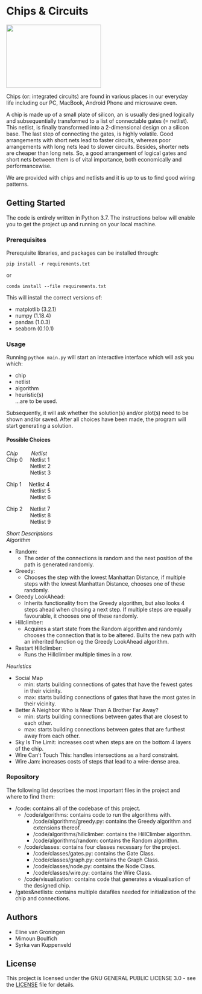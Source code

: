 # Chips & Circuits

<img src="https://thebossmagazine.com/wp-content/uploads/2017/08/microchip-stylized-header-image.jpg" width="251" height="167" />

Chips (or: integrated circuits) are found in various places in our everyday life including our PC, MacBook, Android Phone and microwave oven.

A chip is made up of a small plate of silicon, an is usually designed logically and subsequentially transformed to a list of connectable gates (= netlist). This netlist, is finally transformed into a 2-dimensional design on a silicon base. The last step of connecting the gates, is highly volatile. Good arrangements with short nets lead to faster circuits, whereas poor arrangements with long nets lead to slower circuits. Besides, shorter nets are cheaper than long nets. So, a good arrangement of logical gates and short nets between them is of vital importance, both economically and performancewise.

We are provided with chips and netlists and it is up to us to find good wiring patterns.

## Getting Started
The code is entirely written in Python 3.7. The instructions below will enable you to get the project up and running on your local machine.

### Prerequisites
Prerequisite libraries, and packages can be installed through:    

`pip install -r requirements.txt`    

or    

`conda install --file requirements.txt`

This will install the correct versions of:
     
- matplotlib (3.2.1)
- numpy (1.18.4)
- pandas (1.0.3)
- seaborn (0.10.1)     

### Usage
Running `python main.py` will start an interactive interface which will ask you which:
- chip
- netlist
- algorithm
- heuristic(s)     
...are to be used.

Subsequently, it will ask whether the solution(s) and/or plot(s) need to be shown and/or saved.
After all choices have been made, the program will start generating a solution.

#### Possible Choices    
*Chip* &nbsp;&nbsp;&nbsp;&nbsp;&nbsp;&nbsp;&nbsp;&nbsp;*Netlist*    
Chip 0&nbsp;&nbsp;&nbsp;&nbsp;&nbsp;Netlist 1    
&nbsp;&nbsp;&nbsp;&nbsp;&nbsp;&nbsp;&nbsp;&nbsp;&nbsp;&nbsp;&nbsp;&nbsp;&nbsp;&nbsp;&nbsp;&nbsp;Netlist 2    
&nbsp;&nbsp;&nbsp;&nbsp;&nbsp;&nbsp;&nbsp;&nbsp;&nbsp;&nbsp;&nbsp;&nbsp;&nbsp;&nbsp;&nbsp;&nbsp;Netlist 3    

Chip 1&nbsp;&nbsp;&nbsp;&nbsp;&nbsp;Netlist 4    
&nbsp;&nbsp;&nbsp;&nbsp;&nbsp;&nbsp;&nbsp;&nbsp;&nbsp;&nbsp;&nbsp;&nbsp;&nbsp;&nbsp;&nbsp;&nbsp;Netlist 5    
&nbsp;&nbsp;&nbsp;&nbsp;&nbsp;&nbsp;&nbsp;&nbsp;&nbsp;&nbsp;&nbsp;&nbsp;&nbsp;&nbsp;&nbsp;&nbsp;Netlist 6    

Chip 2&nbsp;&nbsp;&nbsp;&nbsp;&nbsp;Netlist 7    
&nbsp;&nbsp;&nbsp;&nbsp;&nbsp;&nbsp;&nbsp;&nbsp;&nbsp;&nbsp;&nbsp;&nbsp;&nbsp;&nbsp;&nbsp;&nbsp;Netlist 8    
&nbsp;&nbsp;&nbsp;&nbsp;&nbsp;&nbsp;&nbsp;&nbsp;&nbsp;&nbsp;&nbsp;&nbsp;&nbsp;&nbsp;&nbsp;&nbsp;Netlist 9    

*Short Descriptions*    
_Algorithm_
- Random:
    - The order of the connections is random and the next position of the path is generated randomly.
- Greedy:
    - Chooses the step with the lowest Manhattan Distance, if multiple steps with the lowest Manhattan Distance, chooses one of these randomly.
- Greedy LookAhead:
    - Inherits functionality from the Greedy algorithm, but also looks 4 steps ahead when chosing a next step. If multiple steps are equally favourable, it chooses one of these randomly.
- Hillclimber:
    - Acquires a start state from the Random algorithm and randomly chooses the connection that is to be altered. Builts the new path with an inherited function og the Greedy LookAhead algorithm.
- Restart Hillclimber:
    - Runs the Hillclimber multiple times in a row.

_Heuristics_
- Social Map    
    - min: starts building connections of gates that have the fewest gates in their vicinity.
    - max: starts building connections of gates that have the most gates in their vicinity.
- Better A Neighbor Who Is Near Than A Brother Far Away?    
    - min: starts building connections between gates that are closest to each other.
    - max: starts building connections between gates that are furthest away from each other.
- Sky Is The Limit: increases cost when steps are on the bottom 4 layers of the chip.   
- Wire Can’t Touch This: handles intersections as a hard constraint.
- Wire Jam: increases costs of steps that lead to a wire-dense area.

### Repository
The following list describes the most important files in the project and where to find them:

- /code: contains all of the codebase of this project.
    - /code/algorithms: contains code to run the algorithms with.
        - /code/algorithms/greedy.py: contains the Greedy algorithm and extensions thereof.
        - /code/algorithms/hillclimber: contains the HillClimber algorithm.
        - /code/algorithms/random: contains the Random algorithm.
    - /code/classes: contains four classes necessary for the project.
        - /code/classes/gates.py: contains the Gate Class.
        - /code/classes/graph.py: contains the Graph Class.
        - /code/classes/node.py: contains the Node Class.
        - /code/classes/wire.py: contains the Wire Class.
    - /code/visualization: contains code that generates a visualisation of the designed chip.
- /gates&netlists: contains multiple datafiles needed for initialization of the chip and connections.

## Authors
- Eline van Groningen
- Mimoun Boulfich
- Syrka van Kuppenveld

## License
This project is licensed under the GNU GENERAL PUBLIC LICENSE 3.0 - see the [LICENSE](https://github.com/SyrkavanKuppenveld/progressierups/blob/master/LICENSE) file for details.